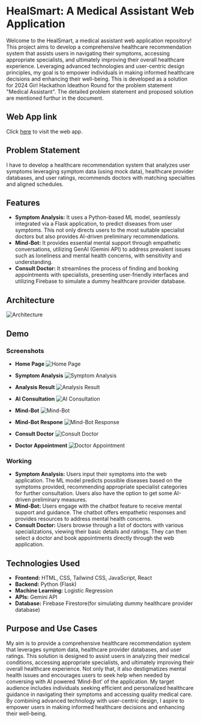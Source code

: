 # HealSmart: A Medical Assistant Web Application
 
Welcome to the HealSmart, a medical assistant web application repository! This project aims to develop a comprehensive healthcare recommendation system that assists users in navigating their symptoms, accessing appropriate specialists, and ultimately improving their overall healthcare experience. Leveraging advanced technologies and user-centric design principles, my goal is to empower individuals in making informed healthcare decisions and enhancing their well-being. This is developed as a solution for 2024 Girl Hackathon Ideathon Round for the problem statement "Medical Assistant". The detailed problem statement and proposed solution are mentioned furthur in the document.
 
## Web App link
 
Click [here](https://heal-smart.vercel.app/) to visit the web app.
 
## Problem Statement
 
I have to develop a healthcare recommendation system that analyzes user symptoms leveraging symptom data (using mock data), healthcare provider databases, and user ratings,  recommends doctors with matching specialties and aligned schedules.
 
## Features
 
- **Symptom Analysis:** It uses a Python-based ML model, seamlessly integrated via a Flask application, to predict diseases from user symptoms. This not only directs users to the most suitable specialist doctors but also provides AI-driven preliminary recommendations.
- **Mind-Bot:** It provides essential mental support through empathetic conversations, utilizing GenAI (Gemini API) to address prevalent issues such as loneliness and mental health concerns, with sensitivity and understanding. 
- **Consult Doctor:** It streamlines the process of finding and booking appointments with specialists, presenting user-friendly interfaces and utilizing Firebase to simulate a dummy healthcare provider database.
 
## Architecture
 
![Architecture](screenshots/architecture.png)
 
## Demo
 
### Screenshots
 
- **Home Page**
  ![Home Page](screenshots/home_page.png)
 
- **Symptom Analysis**
  ![Symptom Analysis](screenshots/symptom_analysis.png)
 
- **Analysis Result**
  ![Analysis Result](screenshots/analysis_result.png)
 
- **AI Consultation**
  ![AI Consultation](screenshots/ai_consultation.png)
 
- **Mind-Bot**
  ![Mind-Bot](screenshots/mind_bot.png)

- **Mind-Bot Respone**
  ![Mind-Bot Response](screenshots/mind_bot_response.png)
 
- **Consult Doctor**
  ![Consult Doctor](screenshots/consult_doctor.png)
 
- **Doctor Appointment**
  ![Doctor Appointment](screenshots/doctor_appointment.png)
 
### Working
 
- **Symptom Analysis:** Users input their symptoms into the web application. The ML model predicts possible diseases based on the symptoms provided, recommending appropriate specialist categories for further consultation. Users also have the option to get some AI-driven preliminary measures.
- **Mind-Bot:** Users engage with the chatbot feature to receive mental support and guidance. The chatbot offers empathetic responses and provides resources to address mental health concerns.
- **Consult Doctor:** Users browse through a list of doctors with various specializations, viewing their basic details and ratings. They can then select a doctor and book appointments directly through the web application.
 
## Technologies Used
 
- **Frontend:** HTML, CSS, Tailwind CSS, JavaScript, React
- **Backend:** Python (Flask)
- **Machine Learning:** Logistic Regression
- **APIs:** Gemini API
- **Database:** Firebase Firestore(for simulating dummy healthcare provider database)
 
## Purpose and Use Cases
 
My aim is to provide a comprehensive healthcare recommendation system that leverages symptom data, healthcare provider databases, and user ratings. This solution is designed to assist users in analyzing their medical conditions, accessing appropriate specialists, and ultimately improving their overall healthcare experience. Not only that, it also
destigmatizes mental health issues and encourages users to seek help when needed by conversing with AI powered ‘Mind-Bot’ of the application. My target audience includes individuals seeking efficient and personalized healthcare guidance in navigating their symptoms and accessing quality medical care. By combining advanced technology with user-centric design, I aspire to empower users in making informed healthcare decisions and enhancing their well-being.
 
